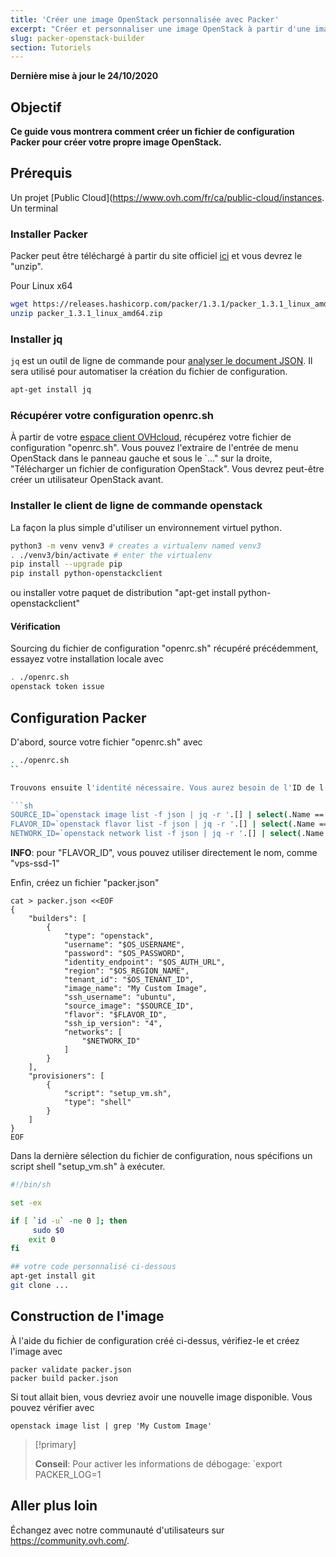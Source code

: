 ```yaml
---
title: 'Créer une image OpenStack personnalisée avec Packer'
excerpt: "Créer et personnaliser une image OpenStack à partir d'une image existante avec Packer"
slug: packer-openstack-builder
section: Tutoriels
---
```


**Dernière mise à jour le 24/10/2020**

## Objectif

**Ce guide vous montrera comment créer un fichier de configuration Packer pour créer votre propre image OpenStack.**

## Prérequis

Un projet [Public Cloud](https://www.ovh.com/fr/ca/public-cloud/instances.
Un terminal

### Installer Packer

Packer peut être téléchargé à partir du site officiel [ici](https://www.packer.io/downloads.html) et vous devrez le "unzip".

Pour Linux x64

```sh
wget https://releases.hashicorp.com/packer/1.3.1/packer_1.3.1_linux_amd64.zip
unzip packer_1.3.1_linux_amd64.zip
```

### Installer jq

`jq` est un outil de ligne de commande pour [analyser le document JSON](https://stedolan.github.io/jq/manual/). Il sera utilisé pour automatiser la création du fichier de configuration.

```sh
apt-get install jq
```

### Récupérer votre configuration openrc.sh

À partir de votre [espace client OVHcloud](https://ca.ovh.com/auth/?action=gotomanager), récupérez votre fichier de configuration "openrc.sh". Vous pouvez l'extraire de l'entrée de menu OpenStack dans le panneau gauche et sous le `..." sur la droite, "Télécharger un fichier de configuration OpenStack". Vous devrez peut-être créer un utilisateur OpenStack avant.

### Installer le client de ligne de commande openstack

La façon la plus simple d'utiliser un environnement virtuel python.

```sh
python3 -m venv venv3 # creates a virtualenv named venv3
. ./venv3/bin/activate # enter the virtualenv
pip install --upgrade pip
pip install python-openstackclient
```

ou installer votre paquet de distribution "apt-get install python-openstackclient"

#### Vérification

Sourcing du fichier de configuration "openrc.sh" récupéré précédemment, essayez votre installation locale avec

```sh
. ./openrc.sh
openstack token issue
```

## Configuration Packer

D'abord, source votre fichier "openrc.sh" avec

```sh
. ./openrc.sh
``

Trouvons ensuite l'identité nécessaire. Vous aurez besoin de l'ID de l'image, de la saveur et du réseau. Nous construirons notre image à partir de "Ubuntu 16.04" sur un matériel "vps-ssd-1", avec une interface connectée au réseau public "Ext-Net"

```sh
SOURCE_ID=`openstack image list -f json | jq -r '.[] | select(.Name == "Ubuntu 16.04") | .ID'`
FLAVOR_ID=`openstack flavor list -f json | jq -r '.[] | select(.Name == "vps-ssd-1") | .ID'`
NETWORK_ID=`openstack network list -f json | jq -r '.[] | select(.Name == "Ext-Net") | .ID'`
```

**INFO**: pour "FLAVOR_ID", vous pouvez utiliser directement le nom, comme "vps-ssd-1"

Enfin, créez un fichier "packer.json"

```shell
cat > packer.json <<EOF
{
    "builders": [
        {
            "type": "openstack",
            "username": "$OS_USERNAME",
            "password": "$OS_PASSWORD",
            "identity_endpoint": "$OS_AUTH_URL",
            "region": "$OS_REGION_NAME",
            "tenant_id": "$OS_TENANT_ID",
            "image_name": "My Custom Image",
            "ssh_username": "ubuntu",
            "source_image": "$SOURCE_ID",
            "flavor": "$FLAVOR_ID",
            "ssh_ip_version": "4",
            "networks": [
                "$NETWORK_ID"
            ]
        }
    ],
    "provisioners": [
        {
            "script": "setup_vm.sh",
            "type": "shell"
        }
    ]
}
EOF
```

Dans la dernière sélection du fichier de configuration, nous spécifions un script shell "setup_vm.sh" à exécuter.

```sh
#!/bin/sh

set -ex

if [ `id -u` -ne 0 ]; then
     sudo $0
    exit 0
fi

## votre code personnalisé ci-dessous
apt-get install git
git clone ...
```

## Construction de l'image

À l'aide du fichier de configuration créé ci-dessus, vérifiez-le et créez l'image avec

```shell
packer validate packer.json
packer build packer.json
```

Si tout allait bien, vous devriez avoir une nouvelle image disponible. Vous pouvez vérifier avec

```shell
openstack image list | grep 'My Custom Image'
```

> [!primary]
>
> **Conseil**: Pour activer les informations de débogage: `export PACKER_LOG=1
>

## Aller plus loin

Échangez avec notre communauté d'utilisateurs sur <https://community.ovh.com/>.
